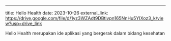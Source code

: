 ---

title: Hello Health
date: 2023-10-26
external_link: https://drive.google.com/file/d/1yz3WZAdt9DBtivpn165NnHu5YIXoz3_k/view?usp=drive_link

Hello Health merupakan ide aplikasi yang bergerak dalam bidang kesehatan

<!--more-->

